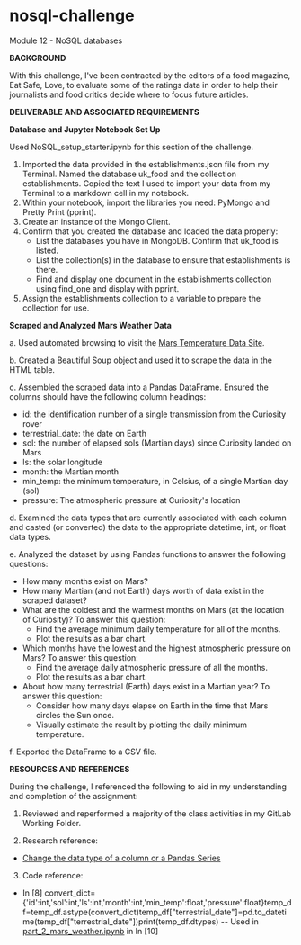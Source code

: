 # nosql-challenge
Module 12 - NoSQL databases

**BACKGROUND**

With this challenge, I've been contracted by the editors of a food magazine, Eat Safe, Love, to evaluate some of the ratings data in order to help their journalists and food critics decide where to focus future articles.

**DELIVERABLE AND ASSOCIATED REQUIREMENTS**

**Database and Jupyter Notebook Set Up**

Used NoSQL_setup_starter.ipynb for this section of the challenge.

  1. Imported the data provided in the establishments.json file from my Terminal. Named the database uk_food and the collection establishments. Copied the text I used to import your data from my Terminal to a markdown cell in my notebook.
  2. Within your notebook, import the libraries you need: PyMongo and Pretty Print (pprint).
  3. Create an instance of the Mongo Client.
  4. Confirm that you created the database and loaded the data properly:
     * List the databases you have in MongoDB. Confirm that uk_food is listed.
     * List the collection(s) in the database to ensure that establishments is there.
     * Find and display one document in the establishments collection using find_one and display with pprint.
  5. Assign the establishments collection to a variable to prepare the collection for use.

**Scraped and Analyzed Mars Weather Data**

a. Used automated browsing to visit the [Mars Temperature Data Site](https://static.bc-edx.com/data/web/mars_facts/temperature.html).

b. Created a Beautiful Soup object and used it to scrape the data in the HTML table. 

c. Assembled the scraped data into a Pandas DataFrame. Ensured the columns should have the following column headings:
* id: the identification number of a single transmission from the Curiosity rover
* terrestrial_date: the date on Earth
* sol: the number of elapsed sols (Martian days) since Curiosity landed on Mars
* ls: the solar longitude
* month: the Martian month
* min_temp: the minimum temperature, in Celsius, of a single Martian day (sol)
* pressure: The atmospheric pressure at Curiosity's location

d. Examined the data types that are currently associated with each column and casted (or converted) the data to the appropriate datetime, int, or float data types.

e. Analyzed the dataset by using Pandas functions to answer the following questions:
* How many months exist on Mars?
* How many Martian (and not Earth) days worth of data exist in the scraped dataset?
* What are the coldest and the warmest months on Mars (at the location of Curiosity)? To answer this question:
  - Find the average minimum daily temperature for all of the months.
  - Plot the results as a bar chart.
* Which months have the lowest and the highest atmospheric pressure on Mars? To answer this question:
  - Find the average daily atmospheric pressure of all the months.
  - Plot the results as a bar chart.
* About how many terrestrial (Earth) days exist in a Martian year? To answer this question:
  - Consider how many days elapse on Earth in the time that Mars circles the Sun once.
  - Visually estimate the result by plotting the daily minimum temperature.

f. Exported the DataFrame to a CSV file.

**RESOURCES AND REFERENCES**

During the challenge, I referenced the following to aid in my understanding and completion of the assignment:

1. Reviewed and reperformed a majority of the class activities in my GitLab Working Folder.
  
2. Research reference:
- [Change the data type of a column or a Pandas Series](https://www.geeksforgeeks.org/change-the-data-type-of-a-column-or-a-pandas-series/)

3. Code reference:
* In [8] convert_dict={'id':int,'sol':int,'ls':int,'month':int,'min_temp':float,'pressure':float}temp_df=temp_df.astype(convert_dict)temp_df["terrestrial_date"]=pd.to_datetime(temp_df["terrestrial_date"])print(temp_df.dtypes) -- Used in [part_2_mars_weather.ipynb](https://github.com/rperez025/data-collection---challenge/blob/main/part_2_mars_weather.ipynb) in In [10]
